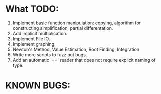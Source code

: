 # What TODO:

1. Implement basic function manipulation: copying, algorithm for constructing simplification, partial differentation.
2. Add implicit multiplication.
3. Implement File IO.
4. Implement graphing.
5. Newton's Method, Value Estimation, Root Finding, Integration
6. Write more scripts to fuzz out bugs.
7. Add an automatic '==' reader that does not require explicit naming of type.

# KNOWN BUGS:



